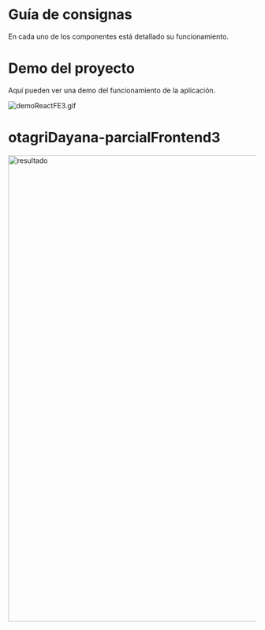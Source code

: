 # Guía de consignas

En cada uno de los componentes está detallado su funcionamiento.

# Demo del proyecto

Aquí pueden ver una demo del funcionamiento de la aplicación.

![demoReactFE3.gif](https://raw.githubusercontent.com/Frontend-III/entregable-frontend-3-junio22/main/demoReactFE3.gif)

# otagriDayana-parcialFrontend3

<img width="944" alt="resultado" src="https://user-images.githubusercontent.com/93212104/174457137-ac4fa7a6-5f9d-4f55-b6b9-074eaddeee97.png">



